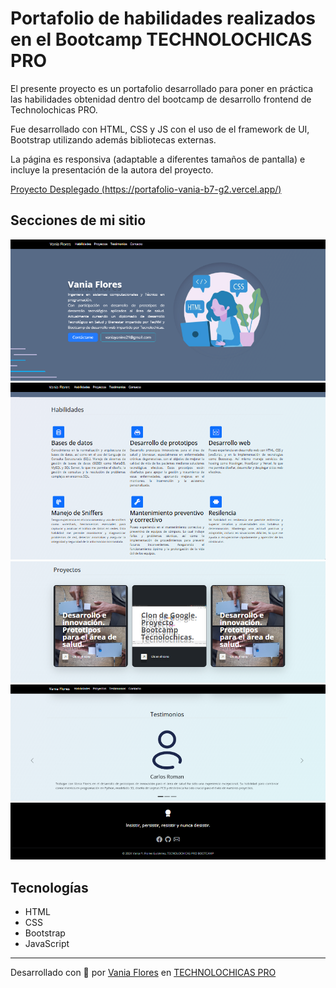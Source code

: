 # Portafolio de habilidades realizados en el Bootcamp TECHNOLOCHICAS PRO

El presente proyecto es un portafolio desarrollado para poner en práctica las habilidades obtenidad dentro del bootcamp de desarrollo frontend de Technolochicas PRO.

Fue desarrollado con HTML, CSS y JS con el uso de el framework de UI, Bootstrap utilizando además bibliotecas externas.

La página es responsiva (adaptable a diferentes tamaños de pantalla) e incluye la presentación de la autora del proyecto.

[Proyecto Desplegado (https://portafolio-vania-b7-g2.vercel.app/)](https://portafolio-vania-b7-g2.vercel.app/)

## Secciones de mi sitio

![Presentación](src-img\img-readme\presentacion.png)
![Habilidades](src-img\img-readme\habilidades.png)
![Proyectos](src-img\img-readme\proyectos.png)
![Testimonios](src-img\img-readme\testimonios.png)
![Testimonios](src-img\img-readme\footer.png)

## Tecnologías

* HTML
* CSS
* Bootstrap
* JavaScript
---
Desarrollado con 💜 por [Vania Flores](https://github.com/VaniaFGtz/) en [TECHNOLOCHICAS PRO](https://tecnolochicas.mx/)